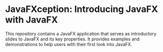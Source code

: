 # JavaFXception: Introducing JavaFX with JavaFX

This repository contains a JavaFX application that serves as introductory slides to JavaFX and its key properties. It provides examples and demonstrations to help users with their first look into JavaFX. 
